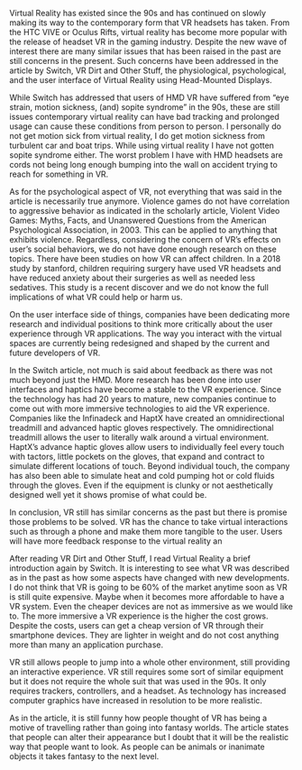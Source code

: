 Virtual Reality has existed since the 90s and has continued on slowly making its way to the contemporary form that VR headsets has taken. From the HTC VIVE or Oculus Rifts, virtual reality has become more popular with the release of headset VR in the gaming industry. Despite the new wave of interest there are many similar issues that has been raised in the past are still concerns in the present. Such concerns have been addressed in the article by Switch, VR Dirt and Other Stuff, the physiological, psychological, and the user interface of Virtual Reality using Head-Mounted Displays.

While Switch has addressed that users of HMD VR have suffered from “eye strain, motion sickness, (and) sopite syndrome” in the 90s, these are still issues contemporary virtual reality can have bad tracking and prolonged usage can cause these conditions from person to person. I personally do not get motion sick from virtual reality, I do get motion sickness from turbulent car and boat trips. While using virtual reality I have not gotten sopite syndrome either. The worst problem I have with HMD headsets are cords not being long enough bumping into the wall on accident trying to reach for something in VR. 

As for the psychological aspect of VR, not everything that was said in the article is necessarily true anymore. Violence games do not have correlation to aggressive behavior as indicated in the scholarly article, Violent Video Games: Myths, Facts, and Unanswered Questions from the American Psychological Association, in 2003. This can be applied to anything that exhibits violence. Regardless, considering the concern of VR’s effects on user’s social behaviors, we do not have done enough research on these topics. There have been studies on how VR can affect children. In a 2018 study by stanford, children requiring surgery have used VR headsets and have reduced anxiety about their surgeries as well as needed less sedatives. This study is a recent discover and we do not know the full implications of what VR could help or harm us.

On the user interface side of things, companies have been dedicating more research and individual positions to think more critically about the user experience through VR applications. The way you interact with the virtual spaces are currently being redesigned and shaped by the current and future developers of VR.

In the Switch article, not much is said about feedback as there was not much beyond just the HMD. More research has been done into user interfaces and haptics have become a stable to the VR experience. Since the technology has had 20 years to mature, new companies continue to come out with more immersive technologies to aid the VR experience. Companies like the Infinadeck and HaptX have created an omnidirectional treadmill and advanced haptic gloves respectively. The omnidirectional treadmill allows the user to literally walk around a virtual environment. HaptX’s advance haptic gloves allow users to individually feel every touch with tactors, little pockets on the gloves, that expand and contract to simulate different locations of touch. Beyond individual touch, the company has also been able to simulate heat and cold pumping hot or cold fluids through the gloves. Even if the equipment is clunky or not aesthetically designed well yet it shows promise of what could be.

In conclusion, VR still has similar concerns as the past but there is promise those problems to be solved. VR has the chance to take virtual interactions such as through a phone and make them more tangible to the user. Users will have more feedback response to the virtual reality an

After reading VR Dirt and Other Stuff, I read Virtual Reality a brief introduction again by Switch. It is interesting to see what VR was described as in the past as how some aspects have changed with new developments. I do not think that VR is going to be 60% of the market anytime soon as VR is still quite expensive. Maybe when it becomes more affordable to have a VR system. Even the cheaper devices are not as immersive as we would like to. The more immersive a VR experience is the higher the cost grows. Despite the costs, users can get a cheap version of VR through their smartphone devices. They are lighter in weight and do not cost anything more than many an application purchase. 

VR still allows people to jump into a whole other environment, still providing an interactive experience. VR still requires some sort of similar equipment but it does not require the whole suit that was used in the 90s. It only requires trackers, controllers, and a headset. As technology has increased computer graphics have increased in resolution to be more realistic.

As in the article, it is still funny how people thought of VR has being a motive of travelling rather than going into fantasy worlds. The article states that people can alter their appearance but I doubt that it will be the realistic way that people want to look. As people can be animals or inanimate objects it takes fantasy to the next level.

